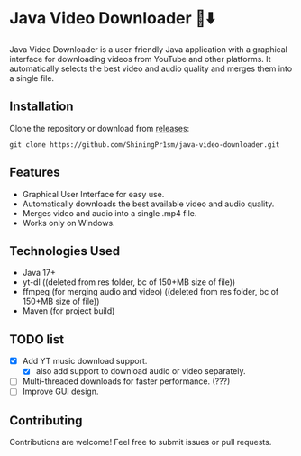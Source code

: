 # Java Video Downloader 🎥⬇️

Java Video Downloader is a user-friendly Java application with a graphical interface for downloading videos from YouTube and other platforms. It automatically selects the best video and audio quality and merges them into a single file.

## Installation

Clone the repository or download from [releases](https://github.com/ShiningPr1sm/java-video-downloader/releases/new):

```
git clone https://github.com/ShiningPr1sm/java-video-downloader.git
```

## Features

- Graphical User Interface for easy use.
- Automatically downloads the best available video and audio quality.
- Merges video and audio into a single .mp4 file.
- Works only on Windows.

## Technologies Used

- Java 17+
- yt-dl ((deleted from res folder, bc of 150+MB size of file))
- ffmpeg (for merging audio and video) ((deleted from res folder, bc of 150+MB size of file))
- Maven (for project build)

## TODO list

- [x] Add YT music download support.
  - [x] also add support to download audio or video separately.
- [ ] Multi-threaded downloads for faster performance. (???)
- [ ] Improve GUI design.

## Contributing
Contributions are welcome! Feel free to submit issues or pull requests.
